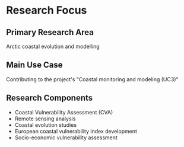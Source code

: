 # Research Focus

## Primary Research Area
Arctic coastal evolution and modelling

## Main Use Case
Contributing to the project's "Coastal monitoring and modeling (UC3)"

## Research Components
- Coastal Vulnerability Assessment (CVA)
- Remote sensing analysis
- Coastal evolution studies
- European coastal vulnerability index development
- Socio-economic vulnerability assessment
